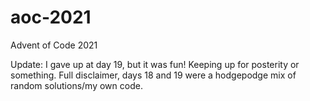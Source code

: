 # aoc-2021
Advent of Code 2021

Update: I gave up at day 19, but it was fun! Keeping up for posterity or something. Full disclaimer, days 18 and 19 were a hodgepodge mix of random solutions/my own code.
